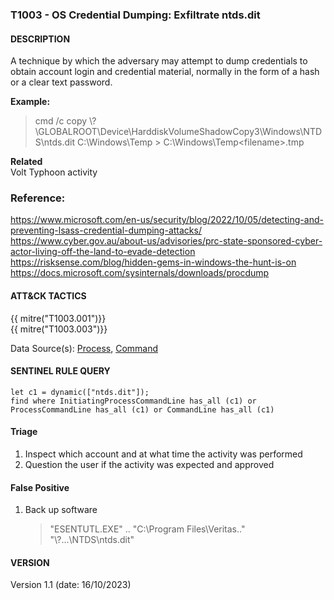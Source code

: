 ###  T1003 - OS Credential Dumping: Exfiltrate ntds.dit 


####  DESCRIPTION  
A technique by which the adversary may attempt to dump credentials to obtain account login and credential material, normally in the form of a hash or a clear text password.  

**Example:**  
> cmd /c copy \\?\GLOBALROOT\Device\HarddiskVolumeShadowCopy3\Windows\NTDS\ntds.dit C:\Windows\Temp > C:\Windows\Temp\<filename>.tmp 

**Related**  
Volt Typhoon activity

### Reference:
https://www.microsoft.com/en-us/security/blog/2022/10/05/detecting-and-preventing-lsass-credential-dumping-attacks/  
https://www.cyber.gov.au/about-us/advisories/prc-state-sponsored-cyber-actor-living-off-the-land-to-evade-detection  
https://risksense.com/blog/hidden-gems-in-windows-the-hunt-is-on  
https://docs.microsoft.com/sysinternals/downloads/procdump  


####  ATT&CK TACTICS  
{{ mitre("T1003.001")}}  
{{ mitre("T1003.003")}}  


Data Source(s): [Process](https://attack.mitre.org/datasources/DS0009/), [Command](https://attack.mitre.org/datasources/DS0017/)

#### SENTINEL RULE QUERY<br>

~~~
let c1 = dynamic(["ntds.dit"]); 
find where InitiatingProcessCommandLine has_all (c1) or ProcessCommandLine has_all (c1) or CommandLine has_all (c1)
~~~

#### Triage

1. Inspect which account and at what time the activity was performed  
2. Question the user if the activity was expected and approved  

#### False Positive 
1. Back up software  
    > "ESENTUTL.EXE" .. "C:\Program Files\Veritas\.." "\\?\...\NTDS\ntds.dit"

#### VERSION
Version 1.1 (date: 16/10/2023)